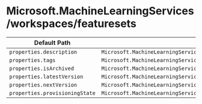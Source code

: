 # Microsoft.MachineLearningServices/workspaces/featuresets

| Default Path | Alias |
|---|---|
| `properties.description` | `Microsoft.MachineLearningServices/workspaces/featuresets/description` |
| `properties.tags` | `Microsoft.MachineLearningServices/workspaces/featuresets/tags` |
| `properties.isArchived` | `Microsoft.MachineLearningServices/workspaces/featuresets/isArchived` |
| `properties.latestVersion` | `Microsoft.MachineLearningServices/workspaces/featuresets/latestVersion` |
| `properties.nextVersion` | `Microsoft.MachineLearningServices/workspaces/featuresets/nextVersion` |
| `properties.provisioningState` | `Microsoft.MachineLearningServices/workspaces/featuresets/provisioningState` |

